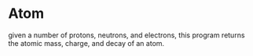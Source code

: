 # Atom
given a number of protons, neutrons, and electrons, this program returns the atomic mass, charge, and decay of an atom.
